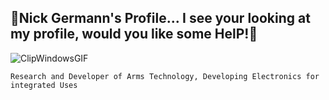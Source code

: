 ## 🚀Nick Germann's Profile... I see your looking at my profile, would you like some HelP!🚀
![ClipWindowsGIF](https://github.com/user-attachments/assets/2da60210-1ba5-4aee-a3ac-c958109f4eea)



`Research and Developer of Arms Technology, Developing Electronics for integrated Uses`

<!--
**germannnick/germannnick** is a ✨ _special_ ✨ repository because its `README.md` (this file) appears on your GitHub profile.

Here are some ideas to get you started:

- 🔭 I’m currently working on ...
- 🌱 I’m currently learning ...
- 👯 I’m looking to collaborate on ...
- 🤔 I’m looking for help with ...
- 💬 Ask me about ...
- 📫 How to reach me: ...
- 😄 Pronouns: ...
- ⚡ Fun fact: ...
-->
